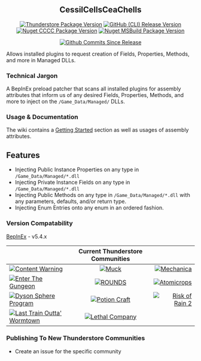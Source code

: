<div align="center">

## CessilCellsCeaChells
[![Thunderstore Package Version](https://img.shields.io/thunderstore/v/www_Day_Dream/CessilCellsCeaChells?style=plastic&logo=thunderstore&color=%233498db&label=TS)](https://thunderstore.io/c/content-warning/p/www_Day_Dream/CessilCellsCeaChells/)
[![GitHub (CLI) Release Version](https://img.shields.io/github/v/release/wwwDayDream/CessilCellsCeaChells?style=plastic&logo=github&color=%233498db&label=CLI)]()
[![Nuget CCCC Package Version](https://img.shields.io/nuget/v/CessilCellsCeaChells?style=plastic&logo=nuget&color=%23004880&label=CCCC)](https://www.nuget.org/packages/CessilCellsCeaChells)
[![Nuget MSBuild Package Version](https://img.shields.io/nuget/v/CessilCellsCeaChells.MSBuild?style=plastic&logo=nuget&color=%23004880&label=MSBuild)](https://www.nuget.org/packages/CessilCellsCeaChells.MSBuild)

[![Github Commits Since Release](https://img.shields.io/github/commits-since/wwwDayDream/CessilCellsCeaChells/latest?style=plastic&logo=github&color=%23995500)]()
</div>
Allows installed plugins to request creation of Fields, Properties, Methods, and more in Managed DLLs.

### Technical Jargon
A BepInEx preload patcher that scans all installed plugins for assembly attributes that inform us of any desired Fields, Properties, Methods, and more to inject on the `/Game_Data/Managed/` DLLs.

### Usage & Documentation
The wiki contains a [Getting Started](https://github.com/wwwDayDream/CessilCellsCeaChells/wiki) section as well as usages of assembly attributes.

## Features
- Injecting Public Instance Properties on any type in `/Game_Data/Managed/*.dll`
- Injecting Private Instance Fields on any type in `/Game_Data/Managed/*.dll`
- Injecting Public Methods on any type in `/Game_Data/Managed/*.dll` with any parameters, defaults, and/or return type.
- Injecting Enum Entries onto any enum in an ordered fashion.

### Version Compatability
[BepInEx](https://github.com/BepInEx/BepInEx/) - v5.4.x

|                                                                                                                                                                                                                                                                          |                                                                                                           Current Thunderstore Communities                                                                                                           |                                                                                                                                                                                                                                                                                               |
|:-------------------------------------------------------------------------------------------------------------------------------------------------------------------------------------------------------------------------------------------------------------------------|:----------------------------------------------------------------------------------------------------------------------------------------------------------------------------------------------------------------------------------------------------:|----------------------------------------------------------------------------------------------------------------------------------------------------------------------------------------------------------------------------------------------------------------------------------------------:|
| [![Content Warning](https://img.shields.io/thunderstore/v/www_Day_Dream/CessilCellsCeaChells?style=plastic&logo=thunderstore&color=%2332e01d&label=Content%20Warning&=f)](https://thunderstore.io/c/content-warning/p/www_Day_Dream/CessilCellsCeaChells/)               |                 [![Muck](https://img.shields.io/thunderstore/v/www_Day_Dream/CessilCellsCeaChells?style=plastic&logo=thunderstore&color=%2336e0ff&label=Muck)](https://thunderstore.io/c/muck/p/www_Day_Dream/CessilCellsCeaChells/)                 | [![Mechanica](https://img.shields.io/thunderstore/v/www_Day_Dream/CessilCellsCeaChells?style=plastic&logo=thunderstore&color=%23232524&label=Mechanica)](https://thunderstore.io/c/mechanica/p/www_Day_Dream/CessilCellsCeaChells/) |
| [![Enter The Gungeon](https://img.shields.io/thunderstore/v/www_Day_Dream/CessilCellsCeaChells?style=plastic&logo=thunderstore&color=%23ff4654&label=Enter%20The%20Gungeon)](https://thunderstore.io/c/enter-the-gungeon/p/www_Day_Dream/CessilCellsCeaChells/)       |              [![ROUNDS](https://img.shields.io/thunderstore/v/www_Day_Dream/CessilCellsCeaChells?style=plastic&logo=thunderstore&color=%23dd4c09&label=ROUNDS)](https://thunderstore.io/c/rounds/p/www_Day_Dream/CessilCellsCeaChells/)              | [![Atomicrops](https://img.shields.io/thunderstore/v/www_Day_Dream/CessilCellsCeaChells?style=plastic&logo=thunderstore&color=%23e49f31&label=Atomicrops)](https://thunderstore.io/c/atomicrops/p/www_Day_Dream/CessilCellsCeaChells/) |
| [![Dyson Sphere Program](https://img.shields.io/thunderstore/v/www_Day_Dream/CessilCellsCeaChells?style=plastic&logo=thunderstore&color=%238a78eb&label=Dyson%20Sphere%20Program)](https://thunderstore.io/c/dyson-sphere-program/p/www_Day_Dream/CessilCellsCeaChells/) |    [![Potion Craft](https://img.shields.io/thunderstore/v/www_Day_Dream/CessilCellsCeaChells?style=plastic&logo=thunderstore&color=%23946e44&label=Potion%20Craft)](https://thunderstore.io/c/potion-craft/p/www_Day_Dream/CessilCellsCeaChells/)    | [![Risk of Rain 2](https://img.shields.io/thunderstore/v/www_Day_Dream/CessilCellsCeaChells?style=plastic&logo=thunderstore&color=%2305379a&label=Risk%20of%20Rain%202)](https://thunderstore.io/package/www_Day_Dream/CessilCellsCeaChells/) |
| [![Last Train Outta' Wormtown](https://img.shields.io/thunderstore/v/www_Day_Dream/CessilCellsCeaChells?style=plastic&logo=thunderstore&color=%23b01b5b&label=Last%20Train%20Outta%27%20Wormtown)](https://thunderstore.io/c/last-train-outta-wormtown/p/www_Day_Dream/CessilCellsCeaChells/) | [![Lethal Company](https://img.shields.io/thunderstore/v/www_Day_Dream/CessilCellsCeaChells?style=plastic&logo=thunderstore&color=%23b70704&label=Lethal%20Company)](https://thunderstore.io/c/lethal-company/p/www_Day_Dream/CessilCellsCeaChells/) |  |

### Publishing To New Thunderstore Communities
- Create an issue for the specific community